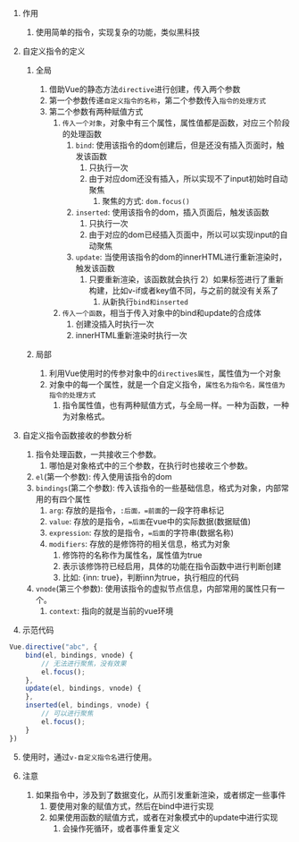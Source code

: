 

1. 作用
   1) 使用简单的指令，实现复杂的功能，类似黑科技

2. 自定义指令的定义
   1) 全局
      1) 借助Vue的静态方法`directive`进行创建，传入两个参数
      2) 第一个参数传递`自定义指令的名称`，第二个参数传入`指令的处理方式`
      3) 第二个参数有两种赋值方式
         1) `传入一个对象`，对象中有三个属性，属性值都是函数，对应三个阶段的处理函数
            1) `bind`: 使用该指令的dom创建后，但是还没有插入页面时，触发该函数
               1) 只执行一次
               2) 由于对应dom还没有插入，所以实现不了input初始时自动聚焦
                  1) 聚焦的方式: `dom.focus()`
            2) `inserted`: 使用该指令的dom，插入页面后，触发该函数
               1) 只执行一次
               2) 由于对应的dom已经插入页面中，所以可以实现input的自动聚焦
            2) `update`:  当使用该指令的dom的innerHTML进行重新渲染时，触发该函数
               1) 只要重新渲染，该函数就会执行
               2）如果标签进行了重新构建，比如v-if或者key值不同，与之前的就没有关系了
                  1) 从新执行`bind和inserted`
         2) `传入一个函数`，相当于传入对象中的bind和update的合成体
            1) 创建没插入时执行一次
            2) innerHTML重新渲染时执行一次

   2) 局部
      1) 利用Vue使用时的传参对象中的`directives属性`，属性值为一个对象
      2) 对象中的每一个属性，就是一个自定义指令，`属性名为指令名，属性值为指令的处理方式`
         1) 指令属性值，也有两种赋值方式，与全局一样。一种为函数，一种为对象格式。


3. 自定义指令函数接收的参数分析
   1) 指令处理函数，一共接收三个参数。
      1) 哪怕是对象格式中的三个参数，在执行时也接收三个参数。
   2) `el`(第一个参数): 传入使用该指令的dom
   3) `bindings`(第二个参数): 传入该指令的一些基础信息，格式为对象，内部常用的有四个属性
      1) `arg`: 存放的是指令，`:后面，=前面`的一段字符串标记
      2) `value`: 存放的是指令，`=后面`在vue中的实际数据(数据赋值)
      3) `expression`: 存放的是指令，`=后面`的字符串(数据名称)
      4) `modifiers`: 存放的是修饰符的相关信息，格式为对象
         1) 修饰符的名称作为属性名，属性值为true
         2) 表示该修饰符已经启用，具体的功能在指令函数中进行判断创建
         3) 比如: {inn: true}，判断inn为true，执行相应的代码
   4) `vnode`(第三个参数): 使用该指令的虚拟节点信息，内部常用的属性只有一个。
      1) `context`: 指向的就是当前的vue环境


4. 示范代码
```js
Vue.directive("abc", {
    bind(el, bindings, vnode) {
        // 无法进行聚焦，没有效果
        el.focus();  
    },
    update(el, bindings, vnode) {
    },
    inserted(el, bindings, vnode) {
        // 可以进行聚焦
        el.focus();  
    }
})
```

5. 使用时，通过`v-自定义指令名`进行使用。


6. 注意
   1) 如果指令中，涉及到了数据变化，从而引发重新渲染，或者绑定一些事件
      1) 要使用对象的赋值方式，然后在bind中进行实现
      2) 如果使用函数的赋值方式，或者在对象模式中的update中进行实现
         1) 会操作死循环，或者事件重复定义


